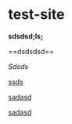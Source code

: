 # test-site

**sdsdsd;ls;**

==dsdsdsd==

*Sdsds*



[ssds](https://telegra.ph/new-12-21-28)

[sadasd](https://github.com/vadim-ilyn/test-site/blob/d1e8d0e844384ccf7e4c83473836b554c240e276/content/doc)

[sadasd](content/index.md)




